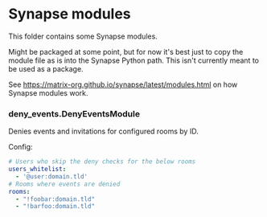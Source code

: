 # Synapse modules

This folder contains some Synapse modules.

Might be packaged at some point, but for now it's best just to copy the module file as is
into the Synapse Python path. This isn't currently meant to be used as a package.

See https://matrix-org.github.io/synapse/latest/modules.html on how Synapse
modules work.

### deny_events.DenyEventsModule

Denies events and invitations for configured rooms by ID.

Config:

```yaml
# Users who skip the deny checks for the below rooms
users_whitelist:
  - '@user:domain.tld'
# Rooms where events are denied
rooms:
  - "!foobar:domain.tld"
  - "!barfoo:domain.tld"
```
